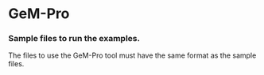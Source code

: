 # GeM-Pro

### Sample files to run the examples.

The files to use the GeM-Pro tool must have the same format as the sample files. 
